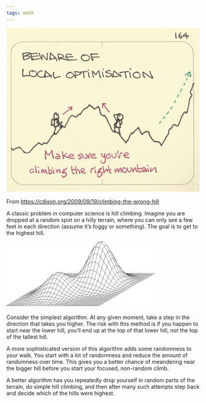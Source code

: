 ```yaml
---
tags: math 
---
```


![](/static/img/beware-local-optimisation.jpeg)

From <https://cdixon.org/2009/09/19/climbing-the-wrong-hill>

A classic problem in computer science is hill climbing. Imagine you are dropped at a random spot on a hilly terrain, where you can only see a few feet in each direction (assume it’s foggy or something). The goal is to get to the highest hill.

![](/static/img/local_maximum.png)

Consider the simplest algorithm. At any given moment, take a step in the direction that takes you higher. The risk with this method is if you happen to start near the lower hill, you’ll end up at the top of that lower hill, not the top of the tallest hill.

A more sophisticated version of this algorithm adds some randomness to your walk. You start with a lot of randomness and reduce the amount of randomness over time.  This gives you a better chance of meandering near the bigger hill before you start your focused, non-random climb.

A better algorithm has you repeatedly drop yourself in random parts of the terrain, do simple hill climbing, and then after many such attempts step back and decide which of the hills were highest.

